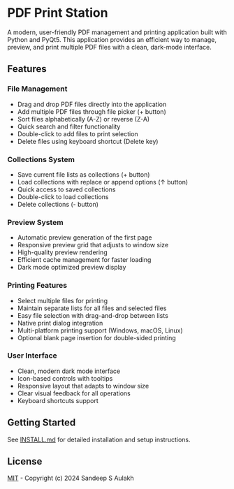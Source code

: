 # PDF Print Station

A modern, user-friendly PDF management and printing application built with Python and PyQt5. This application provides an efficient way to manage, preview, and print multiple PDF files with a clean, dark-mode interface.

## Features

### File Management
- Drag and drop PDF files directly into the application
- Add multiple PDF files through file picker (+ button)
- Sort files alphabetically (A-Z) or reverse (Z-A)
- Quick search and filter functionality
- Double-click to add files to print selection
- Delete files using keyboard shortcut (Delete key)

### Collections System
- Save current file lists as collections (+ button)
- Load collections with replace or append options (↑ button)
- Quick access to saved collections
- Double-click to load collections
- Delete collections (- button)

### Preview System
- Automatic preview generation of the first page
- Responsive preview grid that adjusts to window size
- High-quality preview rendering
- Efficient cache management for faster loading
- Dark mode optimized preview display

### Printing Features
- Select multiple files for printing
- Maintain separate lists for all files and selected files
- Easy file selection with drag-and-drop between lists
- Native print dialog integration
- Multi-platform printing support (Windows, macOS, Linux)
- Optional blank page insertion for double-sided printing

### User Interface
- Clean, modern dark mode interface
- Icon-based controls with tooltips
- Responsive layout that adapts to window size
- Clear visual feedback for all operations
- Keyboard shortcuts support

## Getting Started

See [INSTALL.md](INSTALL.md) for detailed installation and setup instructions.

## License

[MIT](LICENSE) - Copyright (c) 2024 Sandeep S Aulakh

